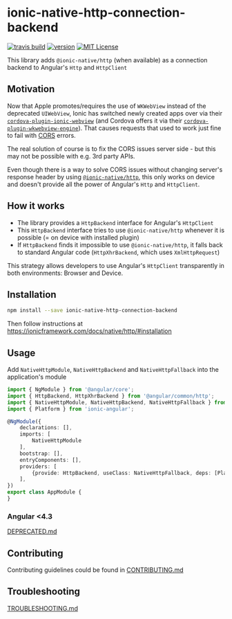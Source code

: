 # ionic-native-http-connection-backend

[![travis build](https://img.shields.io/travis/sneas/ionic-native-http-connection-backend.svg?style=flat-square&maxAge=2592000)](https://travis-ci.org/sneas/ionic-native-http-connection-backend)
[![version](https://img.shields.io/npm/v/ionic-native-http-connection-backend.svg?style=flat-square)](http://npm.im/ionic-native-http-connection-backend)
[![MIT License](https://img.shields.io/npm/l/component-library.svg?style=flat-square)](http://opensource.org/licenses/MIT)

This library adds `@ionic-native/http` (when available) as a connection backend to Angular's `Http` and `HttpClient`

## Motivation

Now that Apple promotes/requires the use of `WKWebView` instead of the deprecated `UIWebView`, Ionic has switched newly created apps over via their [`cordova-plugin-ionic-webview`](https://github.com/ionic-team/cordova-plugin-ionic-webview) 
(and Cordova offers it via their [`cordova-plugin-wkwebview-engine`](https://github.com/apache/cordova-plugin-wkwebview-engine)). That causes requests that used to work just fine to fail with [CORS](https://developer.mozilla.org/en-US/docs/Web/HTTP/CORS) errors.

The real solution of course is to fix the CORS issues server side - but this may not be possible with e.g. 3rd party APIs.

Even though there is a way to solve CORS issues without changing server's response header by using [`@ionic-native/http`](https://ionicframework.com/docs/native/http/), this only works on device and doesn't provide all the power of Angular's `Http` and `HttpClient`.

## How it works

- The library provides a `HttpBackend` interface for Angular's `HttpClient`
- This `HttpBackend` interface tries to use `@ionic-native/http` whenever it is possible (= on device with installed plugin)
- If `HttpBackend` finds it impossible to use `@ionic-native/http`, it falls back to standard Angular code (`HttpXhrBackend`, which uses `XmlHttpRequest`)

This strategy allows developers to use Angular's `HttpClient` transparently in both environments: Browser and Device.

## Installation

```bash
npm install --save ionic-native-http-connection-backend
```

Then follow instructions at https://ionicframework.com/docs/native/http/#installation

## Usage

Add `NativeHttpModule`, `NativeHttpBackend` and `NativeHttpFallback` into the application's module

```typescript
import { NgModule } from '@angular/core';
import { HttpBackend, HttpXhrBackend } from '@angular/common/http';
import { NativeHttpModule, NativeHttpBackend, NativeHttpFallback } from 'ionic-native-http-connection-backend';
import { Platform } from 'ionic-angular';

@NgModule({
    declarations: [],
    imports: [
        NativeHttpModule
    ],
    bootstrap: [],
    entryComponents: [],
    providers: [
        {provide: HttpBackend, useClass: NativeHttpFallback, deps: [Platform, NativeHttpBackend, HttpXhrBackend]},
    ],
})
export class AppModule {
}
```

### Angular <4.3

[DEPRECATED.md](DEPRECATED.md)

## Contributing

Contributing guidelines could be found in [CONTRIBUTING.md](CONTRIBUTING.md)

## Troubleshooting

[TROUBLESHOOTING.md](TROUBLESHOOTING.md)
